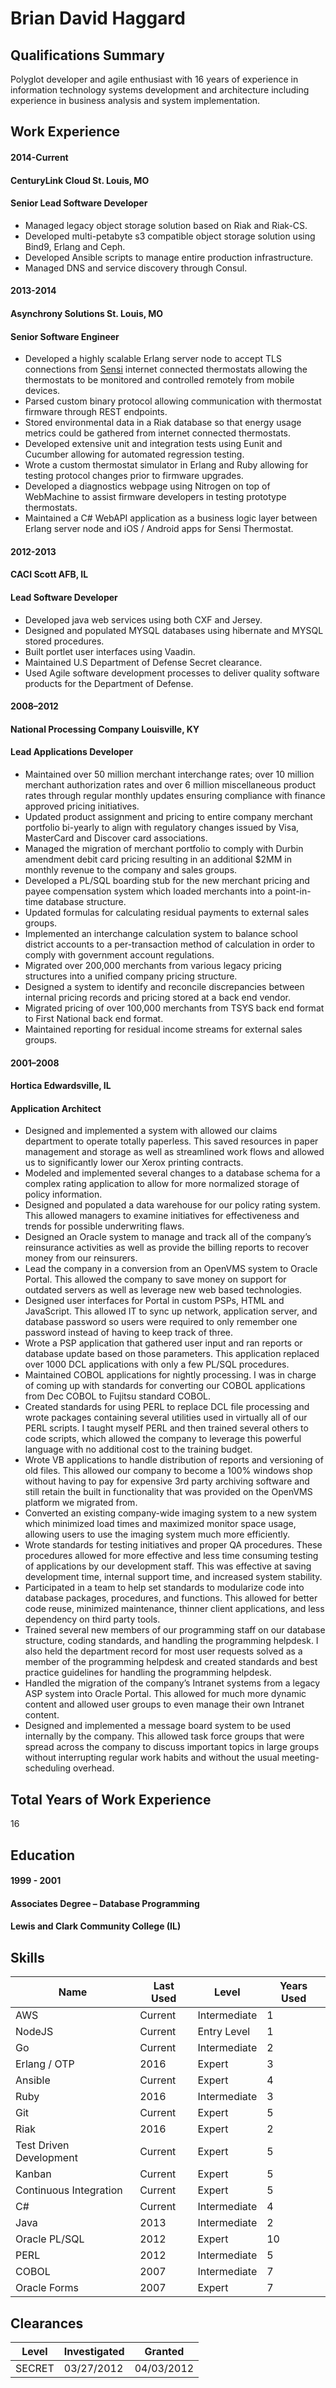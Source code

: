 # Brian David Haggard

## Qualifications Summary
Polyglot developer and agile enthusiast with 16 years of experience in information technology systems development and architecture including experience in business analysis and system implementation.

## Work Experience
#### 2014-Current
#### CenturyLink Cloud St. Louis, MO
#### Senior Lead Software Developer

- Managed legacy object storage solution based on Riak and Riak-CS.
- Developed multi-petabyte s3 compatible object storage solution using Bind9, Erlang and Ceph.
- Developed Ansible scripts to manage entire production infrastructure.
- Managed DNS and service discovery through Consul.

#### 2013-2014
#### Asynchrony Solutions St. Louis, MO
#### Senior Software Engineer

- Developed a highly scalable Erlang server node to accept TLS connections from [Sensi](https://sensicomfort.com/) internet connected thermostats allowing the thermostats to be monitored and controlled remotely from mobile devices.
- Parsed custom binary protocol allowing communication with thermostat firmware through REST endpoints.
- Stored environmental data in a Riak database so that energy usage metrics could be gathered from internet connected thermostats.
- Developed extensive unit and integration tests using Eunit and Cucumber allowing for automated regression testing.
- Wrote a custom thermostat simulator in Erlang and Ruby allowing for testing protocol changes prior to firmware upgrades.
- Developed a diagnostics webpage using Nitrogen on top of WebMachine to assist firmware developers in testing prototype thermostats.
- Maintained a C# WebAPI application as a business logic layer between Erlang server node and iOS / Android apps for Sensi Thermostat.

#### 2012-2013
#### CACI Scott AFB, IL
#### Lead Software Developer

- Developed java web services using both CXF and Jersey.
- Designed and populated MYSQL databases using hibernate and MYSQL stored procedures.
- Built portlet user interfaces using Vaadin.
- Maintained U.S Department of Defense Secret clearance.
- Used Agile software development processes to deliver quality software products for the Department of Defense.

#### 2008–2012
#### National Processing Company Louisville, KY
#### Lead Applications Developer

- Maintained over 50 million merchant interchange rates; over 10 million merchant authorization rates and over 6 million miscellaneous product rates through regular monthly updates ensuring compliance with finance approved pricing initiatives.
- Updated product assignment and pricing to entire company merchant portfolio bi-yearly to align with regulatory changes issued by Visa, MasterCard and Discover card associations.
- Managed the migration of merchant portfolio to comply with Durbin amendment debit card pricing resulting in an additional $2MM in monthly revenue to the company and sales groups.
- Developed a PL/SQL boarding stub for the new merchant pricing and payee compensation system which loaded merchants into a point-in-time database structure.
- Updated formulas for calculating residual payments to external sales groups.
- Implemented an interchange calculation system to balance school district accounts to a per-transaction method of calculation in order to comply with government account regulations.
- Migrated over 200,000 merchants from various legacy pricing structures into a unified company pricing structure.
- Designed a system to identify and reconcile discrepancies between internal pricing records and pricing stored at a back end vendor.
- Migrated pricing of over 100,000 merchants from TSYS back end format to First National back end format.
- Maintained reporting for residual income streams for external sales groups.

#### 2001–2008
#### Hortica Edwardsville, IL
#### Application Architect

- Designed and implemented a system with allowed our claims department to operate totally paperless. This saved resources in paper management and storage as well as streamlined work flows and allowed us to significantly lower our Xerox printing contracts.
- Modeled and implemented several changes to a database schema for a complex rating application to allow for more normalized storage of policy information.
- Designed and populated a data warehouse for our policy rating system. This allowed managers to examine initiatives for effectiveness and trends for possible underwriting flaws.
- Designed an Oracle system to manage and track all of the company’s reinsurance activities as well as provide the billing reports to recover money from our reinsurers.
- Lead the company in a conversion from an OpenVMS system to Oracle Portal. This allowed the company to save money on support for outdated servers as well as leverage new web based technologies.
- Designed user interfaces for Portal in custom PSPs, HTML and JavaScript. This allowed IT to sync up network, application server, and database password so users were required to only remember one password instead of having to keep track of three.
- Wrote a PSP application that gathered user input and ran reports or database update based on those parameters. This application replaced over 1000 DCL applications with only a few PL/SQL procedures.
- Maintained COBOL applications for nightly processing. I was in charge of coming up with standards for converting our COBOL applications from Dec COBOL to Fujitsu standard COBOL.
- Created standards for using PERL to replace DCL file processing and wrote packages containing several utilities used in virtually all of our PERL scripts. I taught myself PERL and then trained several others to code scripts, which allowed the company to leverage this powerful language with no additional cost to the training budget.
- Wrote VB applications to handle distribution of reports and versioning of old files. This allowed our company to become a 100% windows shop without having to pay for expensive 3rd party archiving software and still retain the built in functionality that was provided on the OpenVMS platform we migrated from.
- Converted an existing company-wide imaging system to a new system which minimized load times and maximized monitor space usage, allowing users to use the imaging system much more efficiently.
- Wrote standards for testing initiatives and proper QA procedures. These procedures allowed for more effective and less time consuming testing of applications by our development staff. This was effective at saving development time, internal support time, and increased system stability.
- Participated in a team to help set standards to modularize code into database packages, procedures, and functions. This allowed for better code reuse, minimized maintenance, thinner client applications, and less dependency on third party tools.
- Trained several new members of our programming staff on our database structure, coding standards, and handling the programming helpdesk. I also held the department record for most user requests solved as a member of the programming helpdesk and created standards and best practice guidelines for handling the programming helpdesk.
- Handled the migration of the company’s Intranet systems from a legacy ASP system into Oracle Portal. This allowed for much more dynamic content and allowed user groups to even manage their own Intranet content.
- Designed and implemented a message board system to be used internally by the company. This allowed task force groups that were spread across the company to discuss important topics in large groups without interrupting regular work habits and without the usual meeting-scheduling overhead.

## Total Years of Work Experience
16
 
## Education

#### 1999 - 2001
#### Associates Degree – Database Programming
#### Lewis and Clark Community College (IL) 

## Skills
Name|Last Used|Level|Years Used
----|---------|-----|----------
AWS|Current|Intermediate|1
NodeJS|Current|Entry Level|1
Go|Current|Intermediate|2
Erlang / OTP|2016|Expert|3
Ansible|Current|Expert|4
Ruby|2016|Intermediate|3
Git|Current|Expert|5
Riak|2016|Expert|2
Test Driven Development|Current|Expert|5
Kanban|Current|Expert|5
Continuous Integration|Current|Expert|5
C#|Current|Intermediate|4
Java|2013|Intermediate|2
Oracle PL/SQL|2012|Expert|10
PERL|2012|Intermediate|5
COBOL|2007|Intermediate|7
Oracle Forms|2007|Expert|7

## Clearances
Level|Investigated|Granted
-----|------------|-------
SECRET|03/27/2012|04/03/2012	
